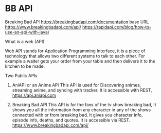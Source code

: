 # BB API
Breaking Bad API
https://breakingbadapi.com/documentation
base URL https://www.breakingbadapi.com/api/
https://rapidapi.com/blog/how-to-use-an-api-with-java/


What is a web (API)

Web API stands for Application Programming Interface, it is a piece of technology that allows two different systems to talk to each other. 
For example a waiter gets your order from your table and then delivers it to the kitchen to be made.

Two Public APIs

1. AniAPI or an Anime API
This API is used for Discovering animes, streaming anime, and syncing with tracker.
It is accessible with REST, https://api.aniapi.com

2. Breaking Bad API
This API is for the fans of the tv show breaking bad, It shows you all the information from any character in any of the shows connected with or from breaking bad. 
It gives you character info, episode info, deaths, and quotes. It is accessible via 
REST. https://www.breakingbadapi.com/api/
